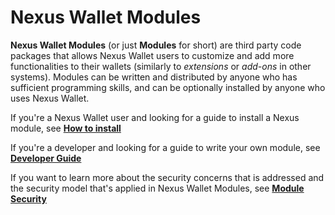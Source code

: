 # Nexus Wallet Modules

**Nexus Wallet Modules** (or just **Modules** for short) are third party code packages that allows Nexus Wallet users to customize and add more functionalities to their wallets (similarly to _extensions_ or _add-ons_ in other systems). Modules can be written and distributed by anyone who has sufficient programming skills, and can be optionally installed by anyone who uses Nexus Wallet.

If you're a Nexus Wallet user and looking for a guide to install a Nexus module, see **[How to install](./how-to-install.md)**

If you're a developer and looking for a guide to write your own module, see **[Developer Guide](./developer-guide)**

If you want to learn more about the security concerns that is addressed and the security model that's applied in Nexus Wallet Modules, see **[Module Security](./security.md)**